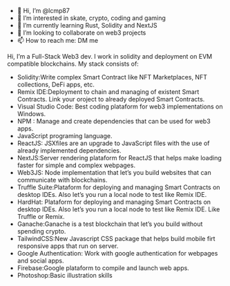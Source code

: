 - 👋 Hi, I’m @lcmp87
- 👀 I’m interested in skate, crypto, coding and gaming
- 🌱 I’m currently learning Rust, Solidity and NextJS
- 💞️ I’m looking to collaborate on web3 projects
- 📫 How to reach me: DM me

Hi, I’m a Full-Stack Web3 dev. I work in solidity and deployment on EVM compatible blockchains. My stack consists of:
- Solidity:Write complex Smart Contract like NFT Marketplaces, NFT collections, DeFi apps, etc.
- Remix IDE:Deployment to chain and managing of existent Smart Contracts. Link your oroject to already deployed Smart Contracts.
- Visual Studio Code: Best coding plataform for web3 implementations on Windows.
- NPM : Manage and create dependencies that can be used for web3 apps.
- JavaScript programing language.
- ReactJS: JSXfiles are an upgrade to JavaScript files with the use of already implemented dependencies.
- NextJS:Server rendering plataform for ReactJS that helps make loading faster for simple and complex webpages.
- Web3JS: Node implementation that let’s you build websites that can communicate with blockchains.
- Truffle Suite:Plataform for deploying and managing Smart Contracts on desktop IDEs. Also let’s you run a local node to test like Remix IDE.
- HardHat: Plataform for deploying and managing Smart Contracts on desktop IDEs. Also let’s you run a local node to test like Remix IDE. Like Truffle or Remix.
- Ganache:Ganache is a test blockchain that let’s you build without spending crypto.
- TailwindCSS:New Javascript CSS package that helps build mobile firt responsive apps that run on server.
- Google Authentication: Work with google authentication for webpages and social apps.
- Firebase:Google plataform to compile and launch web apps.
- Photoshop:Basic illustration skills


